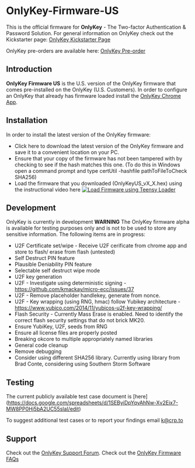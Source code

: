# OnlyKey-Firmware-US

This is the official firmware for **OnlyKey** - The Two-factor Authentication & Password Solution. For general information on OnlyKey check out the Kickstarter page: [OnlyKey Kickstarter Page](http://www.crp.to/ok)

OnlyKey pre-orders are available here: [OnlyKey Pre-order](http://www.crp.to/po)
 
## Introduction ##
**OnlyKey Firmware US** is the U.S. version of the OnlyKey firmware that comes pre-installed on the OnlyKey (U.S. Customers). In order to configure an OnlyKey that already has firmware loaded install the [OnlyKey Chrome App](https://github.com/onlykey/OnlyKey-Chrome-App).

## Installation ##
In order to install the latest version of the OnlyKey firmware:  
- Click here to download the latest version of the OnlyKey firmware and save it to a convenient location on your PC.
- Ensure that your copy of the firmware has not been tampered with by checking to see if the hash matches this one. (To do this in Windows open a command prompt and type certUtil -hashfile pathToFileToCheck SHA256)
- Load the firmware that you downloaded (OnlyKeyUS_vX_X.hex) using the instructional video here [![Load Firmware using Teensy Loader](http://img.youtube.com/vi/qJUjz0gFhqg/0.jpg)](http://www.youtube.com/watch?v=qJUjz0gFhqg)

## Development ##
OnlyKey is currently in development **WARNING** The OnlyKey firmware alpha is available for testing purposes only and is not to be used to store any sensitive information. The following items are in progress:
- U2F Certificate set/wipe - Receive U2F cerificate from chrome app and store to flash/ erase from flash (untested)
- Self Destruct PIN feature
- Plausible Deniability PIN feature
- Selectable self destruct wipe mode
- U2F key generation
- U2F - Investigate using deterministic signing - https://github.com/kmackay/micro-ecc/issues/37
- U2F - Remove placeholder handlekey, generate from nonce.
- U2F - Key wrapping (using RNG, hmac) follow Yubikey architecture - https://www.yubico.com/2014/11/yubicos-u2f-key-wrapping/
- Flash Security - Currently Mass Erase is enabled. Need to identify the correct flash security settings that do not brick MK20.
- Ensure YubiKey, U2F, seeds from RNG
- Ensure all license files are properly posted
- Breaking okcore to multiple appropriately named libraries
- General code cleanup
- Remove debugging
- Consider using different SHA256 library. Currently using library from Brad Conte, considering using  Southern Storm Software

## Testing ##
The current publicly available test case document is [here] (https://docs.google.com/spreadsheets/d/1SEByiDpYqyAhNw-Xv2Eix7-MW8PP0Hj5bA2UC55slaI/edit)

To suggest additional test cases or to report your findings email k@crp.to

## Support ##

Check out the [OnlyKey Support Forum](https://groups.google.com/forum/#!forum/onlykey).
Check out the [OnlyKey Firmware FAQs](https://github.com/onlykey/OnlyKey-Firmware-US/wiki/FAQs)

